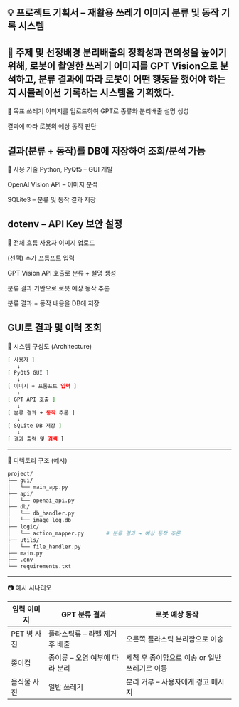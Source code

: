 💡 프로젝트 기획서 – 재활용 쓰레기 이미지 분류 및 동작 기록 시스템
---
📌 주제 및 선정배경
분리배출의 정확성과 편의성을 높이기 위해, 로봇이 촬영한 쓰레기 이미지를 GPT Vision으로 분석하고,
분류 결과에 따라 로봇이 어떤 행동을 했어야 하는지 시뮬레이션 기록하는 시스템을 기획했다.
---
🎯 목표
쓰레기 이미지를 업로드하여 GPT로 종류와 분리배출 설명 생성

결과에 따라 로봇의 예상 동작 판단

결과(분류 + 동작)를 DB에 저장하여 조회/분석 가능
---
🧩 사용 기술
Python, PyQt5 – GUI 개발

OpenAI Vision API – 이미지 분석

SQLite3 – 분류 및 동작 결과 저장

dotenv – API Key 보안 설정
---
🔁 전체 흐름
사용자 이미지 업로드

(선택) 추가 프롬프트 입력

GPT Vision API 호출로 분류 + 설명 생성

분류 결과 기반으로 로봇 예상 동작 추론

분류 결과 + 동작 내용을 DB에 저장

GUI로 결과 및 이력 조회
---
🔧 시스템 구성도 (Architecture)
```bash 
[ 사용자 ]
   ↓
[ PyQt5 GUI ]
   ↓
[ 이미지 + 프롬프트 입력 ]
   ↓
[ GPT API 호출 ]
   ↓
[ 분류 결과 + 동작 추론 ]
   ↓
[ SQLite DB 저장 ]
   ↓
[ 결과 출력 및 검색 ]
``` 
---
📁 디렉토리 구조 (예시)
```bash
project/
├── gui/
│   └── main_app.py
├── api/
│   └── openai_api.py
├── db/
│   └── db_handler.py
│   └── image_log.db
├── logic/
│   └── action_mapper.py       # 분류 결과 → 예상 동작 추론
├── utils/
│   └── file_handler.py
├── main.py
├── .env
└── requirements.txt
```
---
📷 예시 시나리오

| 입력 이미지   | GPT 분류 결과               | 로봇 예상 동작                            |
| ----------- | -------------------------- | --------------------------------------- |
| PET 병 사진  | 플라스틱류 – 라벨 제거 후 배출 | 오른쪽 플라스틱 분리함으로 이송              |
| 종이컵       | 종이류 – 오염 여부에 따라 분리 | 세척 후 종이함으로 이송 or 일반 쓰레기로 이동 |
| 음식물 사진   | 일반 쓰레기                 | 분리 거부 – 사용자에게 경고 메시지           |

